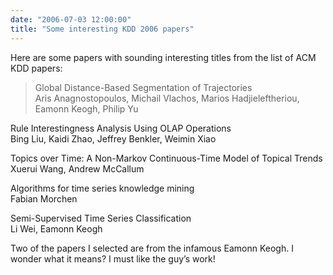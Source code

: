 ```yaml
---
date: "2006-07-03 12:00:00"
title: "Some interesting KDD 2006 papers"
---
```




Here are some papers with sounding interesting titles from the list of ACM KDD papers:

> Global Distance-Based Segmentation of Trajectories<br/>
Aris Anagnostopoulos, Michail Vlachos, Marios Hadjieleftheriou, Eamonn Keogh, Philip Yu

Rule Interestingness Analysis Using OLAP Operations<br/>
Bing Liu, Kaidi Zhao, Jeffrey Benkler, Weimin Xiao

Topics over Time: A Non-Markov Continuous-Time Model of Topical Trends<br/>
Xuerui Wang, Andrew McCallum

Algorithms for time series knowledge mining<br/>
Fabian Morchen 

Semi-Supervised Time Series Classification<br/>
Li Wei, Eamonn Keogh


Two of the papers I selected are from the infamous Eamonn Keogh. I wonder what it means? I must like the guy&rsquo;s work!

